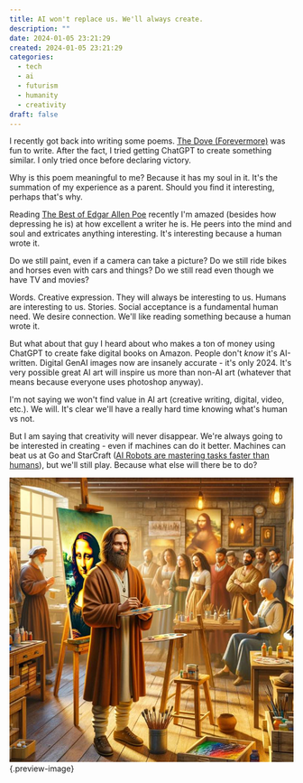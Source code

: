 ```yaml
---
title: AI won't replace us. We'll always create.
description: ""
date: 2024-01-05 23:21:29
created: 2024-01-05 23:21:29
categories:
  - tech
  - ai
  - futurism
  - humanity
  - creativity
draft: false
---
```

I recently got back into writing some poems. [The Dove (Forevermore)](../creative/poem-the-dove-forevermore.md) was fun to write. After the fact, I tried getting ChatGPT to create something similar. I only tried once before declaring victory. 

Why is this poem meaningful to me? Because it has my soul in it. It's the summation of my experience as a parent. Should you find it interesting, perhaps that's why. 

Reading [The Best of Edgar Allen Poe](../book-review/the-best-of-edgar-allen-poe.md) recently I'm amazed (besides how depressing he is) at how excellent a writer he is. He peers into the mind and soul and extricates anything interesting. It's interesting because a human wrote it. 

Do we still paint, even if a camera can take a picture? Do we still ride bikes and horses even with cars and things? Do we still read even though we have TV and movies?

Words. Creative expression. They will always be interesting to us. Humans are interesting to us. Stories. Social acceptance is a fundamental human need. We desire connection. We'll like reading something because a human wrote it. 

But what about that guy I heard about who makes a ton of money using ChatGPT to create fake digital books on Amazon. People don't *know* it's AI-written. Digital GenAI images now are insanely accurate - it's only 2024. It's very possible great AI art will inspire us more than non-AI art (whatever that means because everyone uses photoshop anyway).

I'm not saying we won't find value in AI art (creative writing, digital, video, etc.). We will. It's clear we'll have a really hard time knowing what's human vs not. 

But I am saying that creativity will never disappear. We're always going to be interested in creating - even if machines can do it better. Machines can beat us at Go and StarCraft ([AI Robots are mastering tasks faster than humans](../posts/2023-12-25-ai-robots-are-mastering-tasks-faster-than-humans-/index.md)), but we'll still play. Because what else will there be to do?

![I guess I'll pick up painting now...](../img/dalle-leonardo-painting-the-mona-lisa.jpeg){.preview-image}
